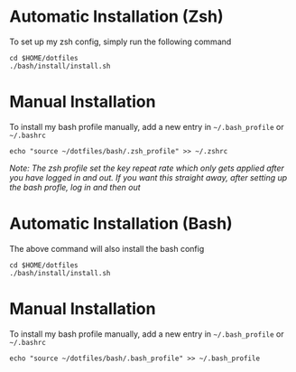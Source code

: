 # Automatic Installation (Zsh)
To set up my zsh config, simply run the following command
```
cd $HOME/dotfiles
./bash/install/install.sh
```

# Manual Installation
To install my bash profile manually, add a new entry in `~/.bash_profile` or `~/.bashrc`
```
echo "source ~/dotfiles/bash/.zsh_profile" >> ~/.zshrc
```

<i>
Note: 
The zsh profile set the key repeat rate which only gets applied after you have logged in and out.
If you want this straight away, after setting up the bash profle, log in and then out
</i>

# Automatic Installation (Bash)
The above command will also install the bash config
```
cd $HOME/dotfiles
./bash/install/install.sh
```

# Manual Installation
To install my bash profile manually, add a new entry in `~/.bash_profile` or `~/.bashrc`
```
echo "source ~/dotfiles/bash/.bash_profile" >> ~/.bash_profile
```
